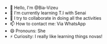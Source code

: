- 👋 Hello, I'm @Bia-Vizeu
- 🌱 I'm currently learning T.I with Senai
- 💞️ I try to collaborate in doing all the activities
- 📫 How to contact me: Via WhatsApp
- 😄 Pronouns: She
- ⚡ Curiosity: I really like learning things novas!
